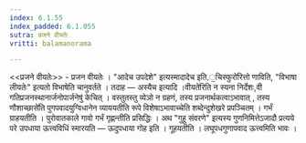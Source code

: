 ```yaml
---
index: 6.1.55
index_padded: 6.1.055
sutra: प्रजने वीयतेः
vritti: balamanorama

---
```

<<प्रजने वीयतेः>> - प्रजन वीयतेः । "आदेच उपदेशे" इत्यस्मादादेच इति,॒चिस्फुरो॑रित्तो णाविति, "विभाषा लीयतेः" इत्यतो विभाषेति चानुवर्तते । तदाह  —  अस्यैच इत्यादि ।वीयते॑रिति न स्यना निर्देशः,वी गतिप्रजनस्थानार्जनोपार्जनेषु॑ केचित् । वस्तुतस्तु व्येञो न ग्रहणं, तस्य प्रजनार्थकत्वाऽभावात् , तस्य णौशाच्छासे॑ति पुगपवादयुग्विधानेन व्याययतीति रूपे विशेषाऽभावाच्चेति शब्देन्दुशेखरे प्रपञ्चितम् । गर्भं ग्राहयतीति । पुरोवातकाले गावो गर्भं गृह्णन्तीति प्रसिद्धिः । अथ "गुहू संवरणे" इत्यस्य गुणनिमित्तेऽजादौ प्रत्यये परे उपधाया ऊत्त्वविधिं स्मारयति —  ऊदुपधाया गोह इति । गूहयतीति । लघूपधगुणापवाद ऊत्त्वमिति भावः ।